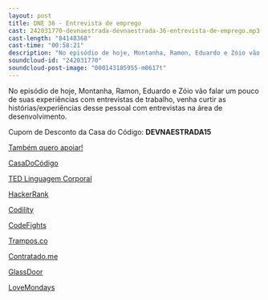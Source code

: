 ```yaml
---
layout: post
title: DNE 36 - Entrevista de emprego
cast: 242031770-devnaestrada-devnaestrada-36-entrevista-de-emprego.mp3
cast-length: "84148368"
cast-time: "00:58:21"
description: "No episódio de hoje, Montanha, Ramon, Eduardo e Zóio vão falar um pouco de suas experiências com entrevistas de trabalho, venha curtir as histórias/experiências desse pessoal com entrevistas na área de desenvolvimento."
soundcloud-id: "242031770"
soundcloud-post-image: "000143185955-m0617t"
---
```


No episódio de hoje, Montanha, Ramon, Eduardo e Zóio vão falar um pouco de suas experiências com entrevistas de trabalho, venha curtir as histórias/experiências desse pessoal com entrevistas na área de desenvolvimento.

Cupom de Desconto da Casa do Código: **DEVNAESTRADA15**

<a href="http://www.apoia.se/devnaestrada" class="btn">
  Também quero apoiar!
</a>

[CasaDoCódigo](http://www.casadocodigo.com.br/)

[TED Linguagem Corporal](https://www.ted.com/talks/amy_cuddy_your_body_language_shapes_who_you_are?language=pt-br)

[HackerRank](https://www.hackerrank.com/)

[Codility](https://codility.com/)

[CodeFights](https://codefights.com)

[Trampos.co](http://trampos.co)

[Contratado.me](http://contratado.me/)

[GlassDoor](https://www.glassdoor.com/index.htm)

[LoveMondays](https://www.lovemondays.com.br/)

